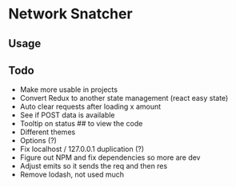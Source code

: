 # Network Snatcher

## Usage

## Todo

- Make more usable in projects
- Convert Redux to another state management (react easy state)
- Auto clear requests after loading x amount
- See if POST data is available
- Tooltip on status ## to view the code
- Different themes
- Options (?)
- Fix localhost / 127.0.0.1 duplication (?)
- Figure out NPM and fix dependencies so more are dev
- Adjust emits so it sends the req and then res
- Remove lodash, not used much
